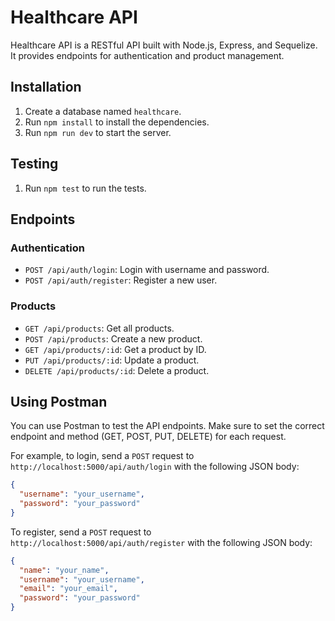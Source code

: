 # Healthcare API

Healthcare API is a RESTful API built with Node.js, Express, and Sequelize. It provides endpoints for authentication and product management.

## Installation

1. Create a database named `healthcare`.
2. Run `npm install` to install the dependencies.
3. Run `npm run dev` to start the server.

## Testing

1. Run `npm test` to run the tests.

## Endpoints

### Authentication

* `POST /api/auth/login`: Login with username and password.
* `POST /api/auth/register`: Register a new user.

### Products

* `GET /api/products`: Get all products.
* `POST /api/products`: Create a new product.
* `GET /api/products/:id`: Get a product by ID.
* `PUT /api/products/:id`: Update a product.
* `DELETE /api/products/:id`: Delete a product.

## Using Postman

You can use Postman to test the API endpoints. Make sure to set the correct endpoint and method (GET, POST, PUT, DELETE) for each request.

For example, to login, send a `POST` request to `http://localhost:5000/api/auth/login` with the following JSON body:

```json
{
  "username": "your_username",
  "password": "your_password"
}
```

To register, send a `POST` request to `http://localhost:5000/api/auth/register` with the following JSON body:

```json
{
  "name": "your_name",
  "username": "your_username",
  "email": "your_email",
  "password": "your_password"
}
```
